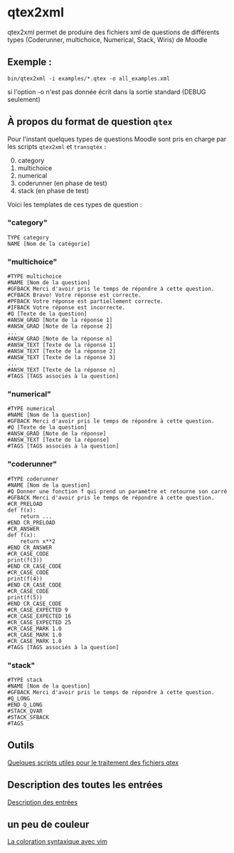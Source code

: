 # qtex2xml
qtex2xml permet de produire des fichiers xml de questions de différents types (Coderunner, multichoice, Numerical, Stack, Wiris) de Moodle

## Exemple : 

    bin/qtex2xml -i examples/*.qtex -o all_examples.xml

si l'option -o n'est pas donnée écrit dans la sortie standard (DEBUG seulement)


## À propos du format de question `qtex`

Pour l'instant quelques types de questions Moodle sont pris en charge par les scripts 
`qtex2xml` et `transqtex` :

0. category
1. multichoice
2. numerical
3. coderunner (en phase de test)
3. stack      (en phase de test)

Voici les templates de ces types de question : 
### "category"
```
TYPE category
NAME [Nom de la catégorie]
```
### "multichoice"
```
#TYPE multichoice
#NAME [Nom de la question]
#GFBACK Merci d'avoir pris le temps de répondre à cette question.
#CFBACK Bravo! Votre réponse est correcte.
#PFBACK Votre réponse est partiellement correcte.
#IFBACK Votre réponse est incorrecte.
#Q [Texte de la question]
#ANSW_GRAD [Note de la réponse 1]
#ANSW_GRAD [Note de la réponse 2]
...
#ANSW_GRAD [Note de la réponse n]
#ANSW_TEXT [Texte de la réponse 1]
#ANSW_TEXT [Texte de la réponse 2]
#ANSW_TEXT [Texte de la réponse 3]
...
#ANSW_TEXT [Texte de la réponse n]
#TAGS [TAGS associés à la question]
```
### "numerical"
```
#TYPE numerical
#NAME [Nom de la question]
#GFBACK Merci d'avoir pris le temps de répondre à cette question.
#Q [Texte de la question]
#ANSW_GRAD [Note de la réponse]
#ANSW_TEXT [Texte de la réponse]
#TAGS [TAGS associés à la question]
```
### "coderunner"
```
#TYPE coderunner
#NAME [Nom de la question]
#Q Donner une fonction f qui prend un paramètre et retourne son carré
#GFBACK Merci d'avoir pris le temps de répondre à cette question.
#CR_PRELOAD
def f(x):
    return ...
#END CR_PRELOAD
#CR_ANSWER
def f(x):
    return x**2
#END CR_ANSWER
#CR_CASE_CODE
print(f(3))
#END CR_CASE_CODE
#CR_CASE_CODE
print(f(4))
#END CR_CASE_CODE
#CR_CASE_CODE
print(f(5))
#END CR_CASE_CODE
#CR_CASE_EXPECTED 9
#CR_CASE_EXPECTED 16
#CR_CASE_EXPECTED 25
#CR_CASE_MARK 1.0
#CR_CASE_MARK 1.0
#CR_CASE_MARK 1.0
#TAGS [TAGS associés à la question] 
```
### "stack"
```
#TYPE stack
#NAME [Nom de la question]
#GFBACK Merci d'avoir pris le temps de répondre à cette question.
#Q_LONG
#END Q_LONG
#STACK_QVAR 
#STACK_SFBACK 
#TAGS
```
## Outils
[Quelques scripts utiles pour le traitement des fichiers qtex](doc/utils.md)
## Description des toutes les entrées
[Description des entrées](doc/entrees.md)
## un peu de couleur
[La coloration syntaxique avec vim](doc/vim.md)
